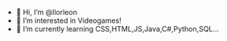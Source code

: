 - 👋 Hi, I’m @llorleon
- 👀 I’m interested in Videogames!
- 🌱 I’m currently learning CSS,HTML,JS,Java,C#,Python,SQL...
<!---
llorleon/llorleon is a ✨ special ✨ repository because its `README.md` (this file) appears on your GitHub profile.
You can click the Preview link to take a look at your changes.
--->
